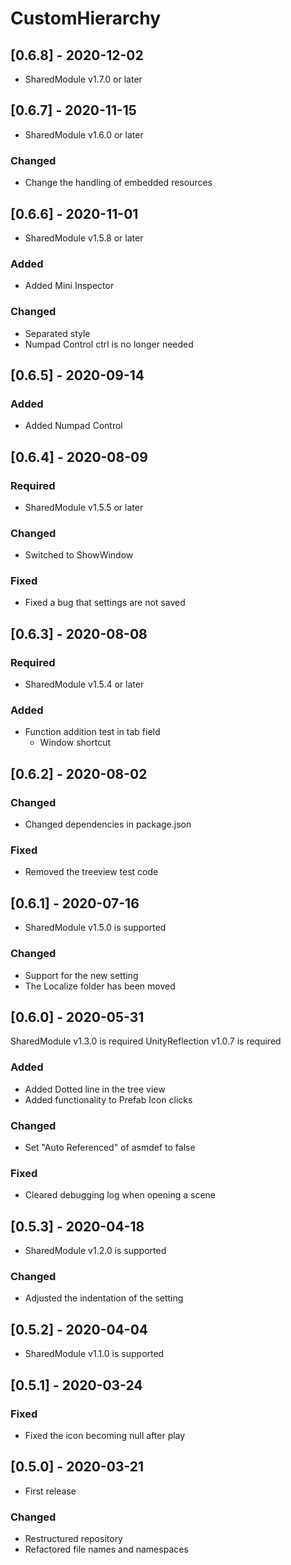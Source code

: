 # CustomHierarchy

## [0.6.8] - 2020-12-02
- SharedModule v1.7.0 or later

## [0.6.7] - 2020-11-15
- SharedModule v1.6.0 or later

### Changed
- Change the handling of embedded resources

## [0.6.6] - 2020-11-01
- SharedModule v1.5.8 or later

### Added
- Added Mini Inspector

### Changed
- Separated style
- Numpad Control ctrl is no longer needed

## [0.6.5] - 2020-09-14

### Added
- Added Numpad Control

## [0.6.4] - 2020-08-09

### Required
- SharedModule v1.5.5 or later

### Changed
- Switched to ShowWindow

### Fixed
- Fixed a bug that settings are not saved

## [0.6.3] - 2020-08-08

### Required
- SharedModule v1.5.4 or later

### Added
- Function addition test in tab field
  - Window shortcut

## [0.6.2] - 2020-08-02

### Changed
- Changed dependencies in package.json

### Fixed
- Removed the treeview test code

## [0.6.1] - 2020-07-16
- SharedModule v1.5.0 is supported

### Changed
- Support for the new setting
- The Localize folder has been moved

## [0.6.0] - 2020-05-31
SharedModule v1.3.0 is required
UnityReflection v1.0.7 is required

### Added
- Added Dotted line in the tree view
- Added functionality to Prefab Icon clicks

### Changed
- Set "Auto Referenced" of asmdef to false

### Fixed
- Cleared debugging log when opening a scene

## [0.5.3] - 2020-04-18
- SharedModule v1.2.0 is supported

### Changed
- Adjusted the indentation of the setting

## [0.5.2] - 2020-04-04
- SharedModule v1.1.0 is supported

## [0.5.1] - 2020-03-24

### Fixed
- Fixed the icon becoming null after play

## [0.5.0] - 2020-03-21
- First release

### Changed
- Restructured repository
- Refactored file names and namespaces